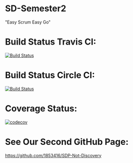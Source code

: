 # SD-Semester2
"Easy Scrum Easy Go"

# Build Status Travis CI:
[![Build Status](https://www.travis-ci.com/1853416/SD-Semester2.svg?branch=main)](https://travis-ci.com/github/1853416/SD-Semester2)

# Build Status Circle CI:
[![Build Status](https://app.circleci.com/pipelines/github/1853416/SD-Semester2)](https://circleci.com/github/1853416/SD-Semester2)

# Coverage Status:
[![codecov](https://codecov.io/gh/1853416/SD-Semester2/branch/main/graph/badge.svg?token=T5WGCU8K7Z)](https://codecov.io/gh/1853416/SD-Semester2)

# See Our Second GitHub Page:
https://github.com/1853416/SDP-Not-Discovery
